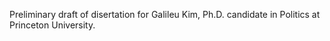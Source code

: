 Preliminary draft of disertation for Galileu Kim, Ph.D. candidate in Politics at Princeton University.